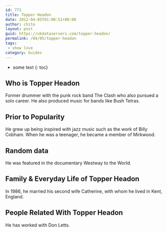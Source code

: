 ```yaml
---
id: 771
title: Topper Headon
date: 2012-04-05T01:00:51+00:00
author: chito
layout: post
guid: https://ukdataservers.com/topper-headon/
permalink: /04/05/topper-headon
tags:
 - show love
category: Guides
---
```


* some text
{: toc}
          
          
## Who is  Topper Headon
                  
                  
                  
Former drummer with the punk rock band The Clash who also pursued a solo career. He also produced music for bands like Bush Tetras.
                  
                
                
                
## Prior to Popularity 
                  
                  
                  
He grew up being inspired with jazz music such as the work of Billy Cobham. When he was a teenager, he became a member of Mirkwood.
                  
                
                
                
## Random data 
                  
                  
                  
He was featured in the documentary Westway to the World.
                  
                
                
                
## Family & Everyday Life of Topper Headon
                  
                  
                  
In 1986, he married his second wife Catherine, with whom he lived in Kent, England.
                  
                
                
                
## People Related With  Topper Headon
                  
                  
                  
He has worked with Don Letts.
                  
                
              
            
          
          
          
    
    
  
